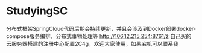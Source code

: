 # StudyingSC
分布式框架SpringCloud代码后期会持续更新，并且会涉及到Docker部署docker-compose服务编排，分布式事物处理等
http://106.12.215.254:8761/ž                        自己买的云服务器搭建的注册中心配置2C4g，欢迎大家使用，如果宕机可以联系我
